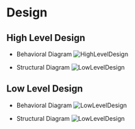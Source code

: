 # Design

## High Level Design 

* Behavioral Diagram
![HighLevelDesign](https://github.com/Aranshu/Project/blob/master/6_ImagesAndVideos/Behavioral%20High%20Level%20Design.png?raw=true)

* Structural Diagram
![LowLevelDesign](https://github.com/Aranshu/Project/blob/master/6_ImagesAndVideos/Structural%20High%20Level%20Design.png?raw=true)

## Low Level Design 

* Behavioral Diagram
![LowLevelDesign](https://github.com/Aranshu/Project/blob/master/6_ImagesAndVideos/Behavioral%20Low%20Level%20Design.png?raw=true)

* Structural Diagram
![LowLevelDesign](https://github.com/Aranshu/Project/blob/master/6_ImagesAndVideos/Structural%20Low%20Level%20Design.png?raw=true)